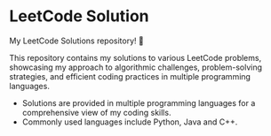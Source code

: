 # LeetCode Solution

My LeetCode Solutions repository! 🚀

This repository contains my solutions to various LeetCode problems, showcasing my approach to algorithmic challenges, problem-solving strategies, and efficient coding practices in multiple programming languages.

- Solutions are provided in multiple programming languages for a comprehensive view of my coding skills.
- Commonly used languages include Python, Java and C++.

